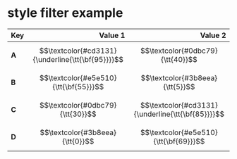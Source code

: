 # style filter example
|Key|Value 1|Value 2|
|---|------:|------:|
|**A**|$$\textcolor{#cd3131}{\underline{\tt{\bf{95}}}}$$|$$\textcolor{#0dbc79}{\tt{40}}$$|
|**B**|$$\textcolor{#e5e510}{\tt{\bf{55}}}$$|$$\textcolor{#3b8eea}{\tt{5}}$$|
|**C**|$$\textcolor{#0dbc79}{\tt{30}}$$|$$\textcolor{#cd3131}{\underline{\tt{\bf{85}}}}$$|
|**D**|$$\textcolor{#3b8eea}{\tt{0}}$$|$$\textcolor{#e5e510}{\tt{\bf{69}}}$$|
